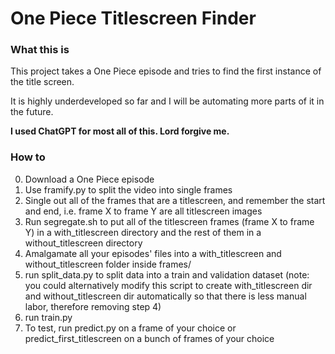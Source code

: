 # One Piece Titlescreen Finder
### What this is
This project takes a One Piece episode and tries to find the first instance of the title screen.

It is highly underdeveloped so far and I will be automating more parts of it in the future.

**I used ChatGPT for most all of this. Lord forgive me.**

### How to

0. Download a One Piece episode 
1. Use framify.py to split the video into single frames
2. Single out all of the frames that are a titlescreen, and remember the start and end, i.e. frame X to frame Y are all titlescreen images
3. Run segregate.sh to put all of the titlescreen frames (frame X to frame Y) in a
with_titlescreen directory and the rest of them in a without_titlescreen directory
4. Amalgamate all your episodes' files into a with_titlescreen and without_titlescreen folder inside frames/
5. run split_data.py to split data into a train and validation dataset (note: you could alternatively modify this script to create with_titlescreen
dir and without_titlescreen dir automatically so that there is less manual labor, therefore removing step 4)
6. run train.py
7. To test, run predict.py on a frame of your choice or predict_first_titlescreen on a bunch of frames of your choice
